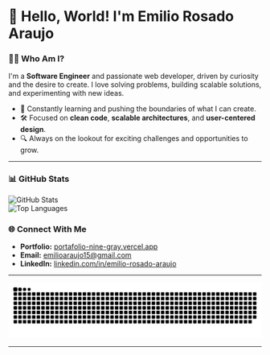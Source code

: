 # 👋 Hello, World! I'm Emilio Rosado Araujo

### 🧑‍💻 Who Am I?
I'm a **Software Engineer** and passionate web developer, driven by curiosity and the desire to create. I love solving problems, building scalable solutions, and experimenting with new ideas.

- 🌟 Constantly learning and pushing the boundaries of what I can create.
- 🛠️ Focused on **clean code**, **scalable architectures**, and **user-centered design**.
- 🔍 Always on the lookout for exciting challenges and opportunities to grow.

---




### 📊 GitHub Stats
![GitHub Stats](https://github-readme-stats.vercel.app/api?username=mayberosado&show_icons=true&theme=github_dark)  
![Top Languages](https://github-readme-stats.vercel.app/api/top-langs/?username=mayberosado&layout=compact&theme=github_dark)  



### 🌐 Connect With Me
- **Portfolio:** [portafolio-nine-gray.vercel.app](https://portafolio-nine-gray.vercel.app)
- **Email:** emilioaraujo15@gmail.com
- **LinkedIn:** [linkedin.com/in/emilio-rosado-araujo](https://www.linkedin.com/in/emilio-rosado-araujo/)

---

 <img src="https://raw.githubusercontent.com/platane/snk/output/github-contribution-grid-snake-dark.svg" alt="Snake animation" />
 
 ---
